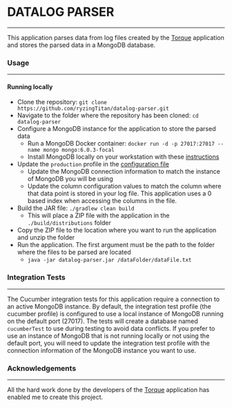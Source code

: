 # DATALOG PARSER
___
This application parses data from log files created by the [Torque](https://torque-bhp.com/) application 
and stores the parsed data in a MongoDB database.


### Usage
___

#### Running locally

* Clone the repository: `git clone https://github.com/ryzingTitan/datalog-parser.git`
* Navigate to the folder where the repository has been cloned: `cd datalog-parser`
* Configure a MongoDB instance for the application to store the parsed data
  * Run a MongoDB Docker container: `docker run -d -p 27017:27017 --name mongo mongo:6.0.3-focal`
  * Install MongoDB locally on your workstation with these [instructions](https://www.mongodb.com/docs/manual/installation/)
* Update the `production` profile in the [configuration file](./src/main/resources/application.yaml)
  * Update the MongoDB connection information to match the instance of MongoDB you will be using
  * Update the column configuration values to match the column where that data point is stored in your log file. This application uses a 0 based index when accessing the columns in the file.
* Build the JAR file: `./gradlew clean build`
  * This will place a ZIP file with the application in the `./build/distributions` folder
* Copy the ZIP file to the location where you want to run the application and unzip the folder
* Run the application. The first argument must be the path to the folder where the files to be parsed are located 
  * `java -jar datalog-parser.jar /dataFolder/dataFile.txt`

### Integration Tests
___

The Cucumber integration tests for this application require a connection to an active MongoDB instance.
By default, the integration test profile (the cucumber profile) is configured to use a local instance of MongoDB
running on the default port (27017). The tests will create a database named `cucumberTest` to use during testing 
to avoid data conflicts. If you prefer to use an instance of MongoDB that is not running locally or not using the 
default port, you will need to update the integration test profile with the connection information of the MongoDB
instance you want to use.

### Acknowledgements
___

All the hard work done by the developers of the [Torque](https://torque-bhp.com/) application has enabled me to create this project.
